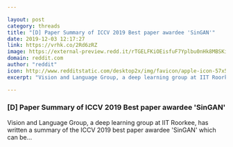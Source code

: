 ```yaml
---

layout: post
category: threads
title: "[D] Paper Summary of ICCV 2019 Best paper awardee 'SinGAN'"
date: 2019-12-03 12:17:27
link: https://vrhk.co/2Rd6zRZ
image: https://external-preview.redd.it/rTGELFKiOEisfuF7Yplbu0nHk8MBSKiJWn93xZio16Q.jpg?width=400&height=209.42408377&auto=webp&s=52086191245a3c76b145e8e0107f810cfe565150
domain: reddit.com
author: "reddit"
icon: http://www.redditstatic.com/desktop2x/img/favicon/apple-icon-57x57.png
excerpt: "Vision and Language Group, a deep learning group at IIT Roorkee, has written a summary of the ICCV 2019 best paper awardee 'SinGAN' which can be..."

---
```


### [D] Paper Summary of ICCV 2019 Best paper awardee 'SinGAN'

Vision and Language Group, a deep learning group at IIT Roorkee, has written a summary of the ICCV 2019 best paper awardee 'SinGAN' which can be...